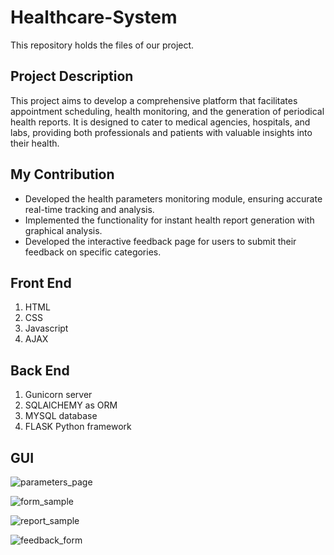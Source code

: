 # Healthcare-System

This repository holds the files of our project.

## Project Description

This project aims to develop a comprehensive platform that facilitates appointment scheduling, health monitoring, and the generation of periodical health reports. It is designed to cater to medical agencies, hospitals, and labs, providing both professionals and patients with valuable insights into their health.

## My Contribution

- Developed the health parameters monitoring module, ensuring accurate real-time tracking and analysis.
- Implemented the functionality for instant health report generation with graphical analysis.
- Developed the interactive feedback page for users to submit their feedback on specific categories.

## Front End
1. HTML
2. CSS
3. Javascript
4. AJAX

## Back End

1. Gunicorn server
2. SQLAlCHEMY as ORM 
3. MYSQL database
4. FLASK Python framework

## GUI

![parameters_page](https://github.com/TM153/Healthcare-System/assets/124417858/cda43ba0-b53b-415e-bd3d-98058efa93ee)

![form_sample](https://github.com/TM153/Healthcare-System/assets/124417858/cf661689-4e24-43de-83a2-225bc7919a49)

![report_sample](https://github.com/TM153/Healthcare-System/assets/124417858/676a68a3-30fe-47cf-a7b6-9f9a99d61b6e)

![feedback_form](https://github.com/TM153/Healthcare-System/assets/124417858/b3f035d1-9ae4-41e3-89cd-9372f6f90678)

